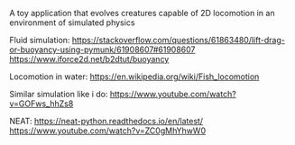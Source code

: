 A toy application that evolves creatures capable of 2D locomotion in an environment of simulated physics 

Fluid simulation:
https://stackoverflow.com/questions/61863480/lift-drag-or-buoyancy-using-pymunk/61908607#61908607
https://www.iforce2d.net/b2dtut/buoyancy

Locomotion in water:
https://en.wikipedia.org/wiki/Fish_locomotion

Similar simulation like i do:
https://www.youtube.com/watch?v=GOFws_hhZs8

NEAT:
https://neat-python.readthedocs.io/en/latest/
https://www.youtube.com/watch?v=ZC0gMhYhwW0
